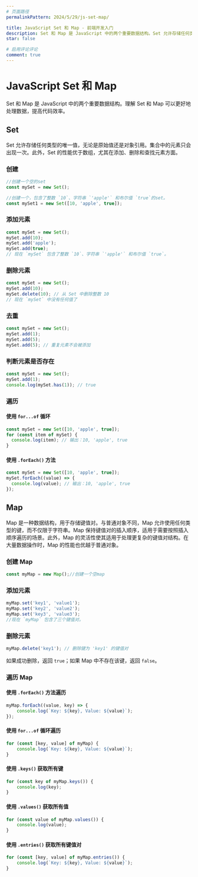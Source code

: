 ```yaml
---
# 页面路径
permalinkPattern: 2024/5/29/js-set-map/

title: JavaScript Set 和 Map - 前端开发入门
description: Set 和 Map 是 JavaScript 中的两个重要数据结构。Set 允许存储任何类型的唯一值。此外，Set 的性能优于数组，尤其在添加、删除和查找元素方面。Map 是一种数据结构，用于存储键值对。与普通对象不同，Map 允许使用任何类型的键，而不仅限于字符串。此外，Map 在大量数据操作时，Map 的性能也优越于普通对象。
star: false

# 启用评论评论
comment: true
---
```


# JavaScript Set 和 Map

Set 和 Map 是 JavaScript 中的两个重要数据结构。理解 Set 和 Map 可以更好地处理数据，提高代码效率。
## Set
Set 允许存储任何类型的唯一值，无论是原始值还是对象引用。集合中的元素只会出现一次。此外，Set 的性能优于数组，尤其在添加、删除和查找元素方面。

### 创建
```javascript
//创建一个空的set
const mySet = new Set(); 

//创建一个，包含了整数 `10`、字符串 `'apple'` 和布尔值 `true`的set。
const mySet1 = new Set([10, 'apple', true]);
```

### 添加元素
```javascript
const mySet = new Set();
mySet.add(10);
mySet.add('apple');
mySet.add(true); 
// 现在 `mySet` 包含了整数 `10`、字符串 `'apple'` 和布尔值 `true`。
```

### 删除元素
```javascript
const mySet = new Set();
mySet.add(10);
mySet.delete(10); // 从 Set 中删除整数 10 
// 现在 `mySet` 中没有任何值了
```

### 去重
```javascript
const mySet = new Set();
mySet.add(1); 
mySet.add(5); 
mySet.add(5); // 重复元素不会被添加
```

### 判断元素是否存在
```javascript
const mySet = new Set();
mySet.add(1);
console.log(mySet.has(1)); // true
```

### 遍历

#### 使用 `for...of` 循环
```javascript
const mySet = new Set([10, 'apple', true]);
for (const item of mySet) {
  console.log(item); // 输出：10, 'apple', true
}
```

#### 使用 `.forEach()` 方法
```javascript
const mySet = new Set([10, 'apple', true]);
mySet.forEach((value) => {
  console.log(value); // 输出：10, 'apple', true
});
```



## Map
Map 是一种数据结构，用于存储键值对。与普通对象不同，Map 允许使用任何类型的键，而不仅限于字符串。Map 保持键值对的插入顺序，适用于需要按照插入顺序遍历的场景。此外，Map 的灵活性使其适用于处理更复杂的键值对结构。在大量数据操作时，Map 的性能也优越于普通对象。
### 创建 Map
```javascript
const myMap = new Map();//创建一个空map
```
### 添加元素
```javascript
myMap.set('key1', 'value1');
myMap.set('key2', 'value2');
myMap.set('key3', 'value3');
//现在 `myMap` 包含了三个键值对。
```


### 删除元素
```javascript
myMap.delete('key1'); // 删除键为 'key1' 的键值对
```
如果成功删除，返回 `true`；如果 Map 中不存在该键，返回 `false`。

### 遍历 Map

#### 使用 `.forEach()` 方法遍历
```javascript
myMap.forEach((value, key) => {
    console.log(`Key: ${key}, Value: ${value}`);
});
```

#### 使用 `for...of` 循环遍历
```javascript
for (const [key, value] of myMap) {
    console.log(`Key: ${key}, Value: ${value}`);
}
```

#### 使用 `.keys()` 获取所有键
```javascript
for (const key of myMap.keys()) {
    console.log(key);
}
```

#### 使用 `.values()` 获取所有值
```javascript
for (const value of myMap.values()) {
    console.log(value);
}
```

#### 使用 `.entries()` 获取所有键值对
```javascript
for (const [key, value] of myMap.entries()) {
    console.log(`Key: ${key}, Value: ${value}`);
}
```



